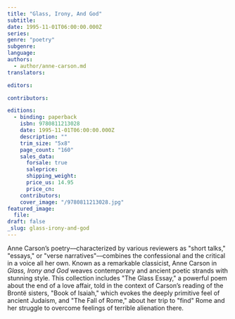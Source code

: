 ```yaml
---
title: "Glass, Irony, And God"
subtitle:
date: 1995-11-01T06:00:00.000Z
series:
genre: "poetry"
subgenre:
language:
authors:
  - author/anne-carson.md
translators:

editors:

contributors:

editions:
  - binding: paperback
    isbn: 9780811213028
    date: 1995-11-01T06:00:00.000Z
    description: ""
    trim_size: "5x8"
    page_count: "160"
    sales_data:
      forsale: true
      saleprice:
      shipping_weight:
      price_us: 14.95
      price_cn:
    contributors:
    cover_image: "/9780811213028.jpg"
featured_image:
  file:
draft: false
_slug: glass-irony-and-god
---
```


Anne Carson’s poetry––characterized by various reviewers as "short talks," "essays," or "verse narratives"––combines the confessional and the critical in a voice all her own. Known as a remarkable classicist, Anne Carson in _Glass, Irony and God_ weaves contemporary and ancient poetic strands with stunning style. This collection includes "The Glass Essay," a powerful poem about the end of a love affair, told in the context of Carson’s reading of the Brontë sisters, "Book of Isaiah," which evokes the deeply primitive feel of ancient Judaism, and "The Fall of Rome," about her trip to "find" Rome and her struggle to overcome feelings of terrible alienation there.
